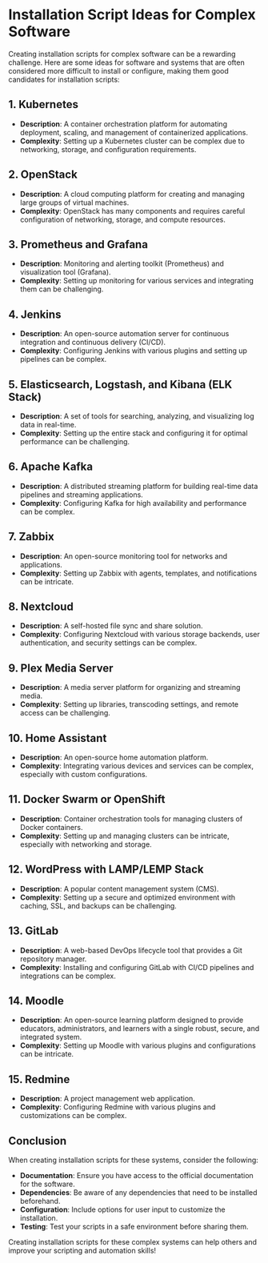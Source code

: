 # Installation Script Ideas for Complex Software

Creating installation scripts for complex software can be a rewarding challenge. Here are some ideas for software and systems that are often considered more difficult to install or configure, making them good candidates for installation scripts:

## 1. Kubernetes
- **Description**: A container orchestration platform for automating deployment, scaling, and management of containerized applications.
- **Complexity**: Setting up a Kubernetes cluster can be complex due to networking, storage, and configuration requirements.

## 2. OpenStack
- **Description**: A cloud computing platform for creating and managing large groups of virtual machines.
- **Complexity**: OpenStack has many components and requires careful configuration of networking, storage, and compute resources.

## 3. Prometheus and Grafana
- **Description**: Monitoring and alerting toolkit (Prometheus) and visualization tool (Grafana).
- **Complexity**: Setting up monitoring for various services and integrating them can be challenging.

## 4. Jenkins
- **Description**: An open-source automation server for continuous integration and continuous delivery (CI/CD).
- **Complexity**: Configuring Jenkins with various plugins and setting up pipelines can be complex.

## 5. Elasticsearch, Logstash, and Kibana (ELK Stack)
- **Description**: A set of tools for searching, analyzing, and visualizing log data in real-time.
- **Complexity**: Setting up the entire stack and configuring it for optimal performance can be challenging.

## 6. Apache Kafka
- **Description**: A distributed streaming platform for building real-time data pipelines and streaming applications.
- **Complexity**: Configuring Kafka for high availability and performance can be complex.

## 7. Zabbix
- **Description**: An open-source monitoring tool for networks and applications.
- **Complexity**: Setting up Zabbix with agents, templates, and notifications can be intricate.

## 8. Nextcloud
- **Description**: A self-hosted file sync and share solution.
- **Complexity**: Configuring Nextcloud with various storage backends, user authentication, and security settings can be complex.

## 9. Plex Media Server
- **Description**: A media server platform for organizing and streaming media.
- **Complexity**: Setting up libraries, transcoding settings, and remote access can be challenging.

## 10. Home Assistant
- **Description**: An open-source home automation platform.
- **Complexity**: Integrating various devices and services can be complex, especially with custom configurations.

## 11. Docker Swarm or OpenShift
- **Description**: Container orchestration tools for managing clusters of Docker containers.
- **Complexity**: Setting up and managing clusters can be intricate, especially with networking and storage.

## 12. WordPress with LAMP/LEMP Stack
- **Description**: A popular content management system (CMS).
- **Complexity**: Setting up a secure and optimized environment with caching, SSL, and backups can be challenging.

## 13. GitLab
- **Description**: A web-based DevOps lifecycle tool that provides a Git repository manager.
- **Complexity**: Installing and configuring GitLab with CI/CD pipelines and integrations can be complex.

## 14. Moodle
- **Description**: An open-source learning platform designed to provide educators, administrators, and learners with a single robust, secure, and integrated system.
- **Complexity**: Setting up Moodle with various plugins and configurations can be intricate.

## 15. Redmine
- **Description**: A project management web application.
- **Complexity**: Configuring Redmine with various plugins and customizations can be complex.

## Conclusion

When creating installation scripts for these systems, consider the following:

- **Documentation**: Ensure you have access to the official documentation for the software.
- **Dependencies**: Be aware of any dependencies that need to be installed beforehand.
- **Configuration**: Include options for user input to customize the installation.
- **Testing**: Test your scripts in a safe environment before sharing them.

Creating installation scripts for these complex systems can help others and improve your scripting and automation skills!